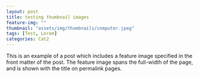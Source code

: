```yaml
---
layout: post
title: testing thumbnail images
feature-img: ""
thumbnail: "assets/img/thumbnails/computer.jpeg"
tags: [Test, Lorem]
categories: Cat2
---
```


This is an example of a post which includes a feature image specified in the front matter of the post. The feature image spans the full-width of the page, and is shown with the title on permalink pages.
